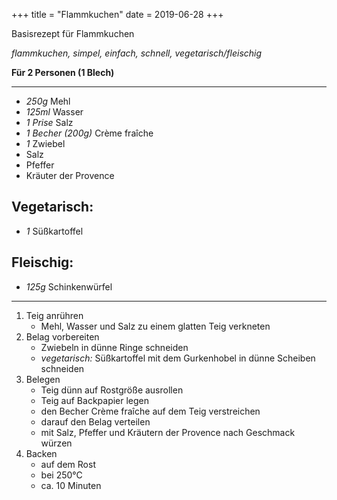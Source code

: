 +++
title = "Flammkuchen"
date = 2019-06-28
+++

Basisrezept für Flammkuchen

*flammkuchen, simpel, einfach, schnell, vegetarisch/fleischig*

**Für 2 Personen (1 Blech)**

---

- *250g* Mehl
- *125ml* Wasser
- *1 Prise* Salz
- *1 Becher (200g)* Crème fraîche
- *1* Zwiebel
- Salz
- Pfeffer
- Kräuter der Provence

## Vegetarisch:

- *1* Süßkartoffel

## Fleischig:

- *125g* Schinkenwürfel

---

1. Teig anrühren
   * Mehl, Wasser und Salz zu einem glatten Teig verkneten
2. Belag vorbereiten
   * Zwiebeln in dünne Ringe schneiden
   * *vegetarisch:* Süßkartoffel mit dem Gurkenhobel in dünne Scheiben schneiden
3. Belegen
   * Teig dünn auf Rostgröße ausrollen
   * Teig auf Backpapier legen
   * den Becher Crème fraîche auf dem Teig verstreichen
   * darauf den Belag verteilen
   * mit Salz, Pfeffer und Kräutern der Provence nach Geschmack würzen
4. Backen
   * auf dem Rost
   * bei 250°C
   * ca. 10 Minuten
